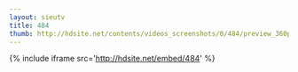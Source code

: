 ```yaml
---
layout: sieutv
title: 484
thumb: http://hdsite.net/contents/videos_screenshots/0/484/preview_360p.mp4.jpg
---
```

{% include iframe src='http://hdsite.net/embed/484' %}
 
